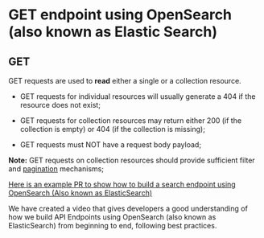# GET endpoint using OpenSearch (also known as Elastic Search)


## GET
GET requests are used to **read** either a single or a collection resource.

  - GET requests for individual resources will usually generate a 404 if the resource does not exist;

  - GET requests for collection resources may return either 200 (if the collection is empty) or 404 (if the collection is missing);

  - GET requests must NOT have a request body payload;

**Note:** GET requests on collection resources should provide sufficient filter and [pagination](pagination.md) mechanisms;

[Here is an example PR to show how to build a search endpoint using OpenSearch (Also known as ElasticSearch)](https://github.com/LBHackney-IT/housing-search-api/pull/154)

We have created a video that gives developers a good understanding of how we build API Endpoints using OpenSearch (also known as ElasticSearch) from beginning to end, following best practices.
